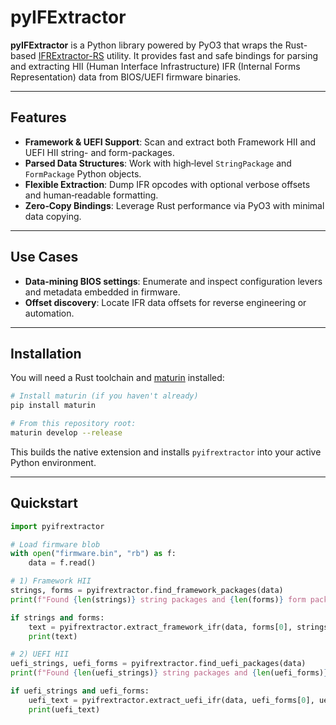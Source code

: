 # pyIFExtractor

**pyIFExtractor** is a Python library powered by PyO3 that wraps the Rust-based [IFRExtractor-RS](https://github.com/LongSoft/IFRExtractor-RS) utility. It provides fast and safe bindings for parsing and extracting HII (Human Interface Infrastructure) IFR (Internal Forms Representation) data from BIOS/UEFI firmware binaries.

---

## Features

- **Framework & UEFI Support**: Scan and extract both Framework HII and UEFI HII string- and form-packages.
- **Parsed Data Structures**: Work with high‑level `StringPackage` and `FormPackage` Python objects.
- **Flexible Extraction**: Dump IFR opcodes with optional verbose offsets and human‑readable formatting.
- **Zero‑Copy Bindings**: Leverage Rust performance via PyO3 with minimal data copying.

---

## Use Cases

- **Data‑mining BIOS settings**: Enumerate and inspect configuration levers and metadata embedded in firmware.
- **Offset discovery**: Locate IFR data offsets for reverse engineering or automation.

---

## Installation

You will need a Rust toolchain and [maturin](https://www.maturin.rs/) installed:

```bash
# Install maturin (if you haven't already)
pip install maturin

# From this repository root:
maturin develop --release
```

This builds the native extension and installs `pyifrextractor` into your active Python environment.

---

## Quickstart

```python
import pyifrextractor

# Load firmware blob
with open("firmware.bin", "rb") as f:
    data = f.read()

# 1) Framework HII
strings, forms = pyifrextractor.find_framework_packages(data)
print(f"Found {len(strings)} string packages and {len(forms)} form packages (Framework)")

if strings and forms:
    text = pyifrextractor.extract_framework_ifr(data, forms[0], strings[0], verbose=True)
    print(text)

# 2) UEFI HII
uefi_strings, uefi_forms = pyifrextractor.find_uefi_packages(data)
print(f"Found {len(uefi_strings)} string packages and {len(uefi_forms)} form packages (UEFI)")

if uefi_strings and uefi_forms:
    uefi_text = pyifrextractor.extract_uefi_ifr(data, uefi_forms[0], uefi_strings[0], verbose=False)
    print(uefi_text)
```
